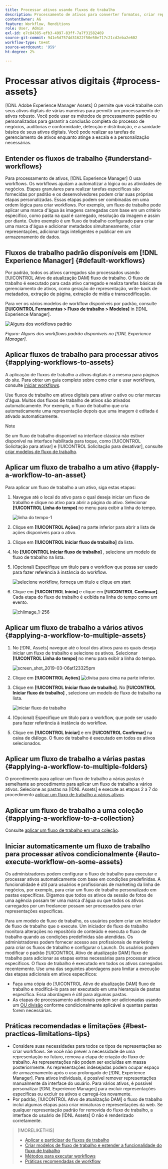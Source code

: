 ```yaml
---
title: Processar ativos usando fluxos de trabalho
description: Processamento de ativos para converter formatos, criar representações, gerenciar ativos, validar ativos e executar fluxos de trabalho.
contentOwner: AG
feature: Workflow, Renditions
role: User, Admin
exl-id: e7c84385-efb3-4997-83ff-7a7f31582469
source-git-commit: 941e5d7574d31622f50e50e717c21cd2eba2e602
workflow-type: tm+mt
source-wordcount: '959'
ht-degree: 2%

---
```


# Processar ativos digitais {#process-assets}

[!DNL Adobe Experience Manager Assets] O permite que você trabalhe com seus ativos digitais de várias maneiras para permitir um processamento de ativos robusto. Você pode usar os métodos de processamento padrão ou personalizados para garantir a conclusão completa do processo de negócios, auditorias e conformidade, detecção e distribuição, e a sanidade básica de seus ativos digitais. Você pode realizar as tarefas de gerenciamento de ativos enquanto atinge a escala e a personalização necessárias.

## Entender os fluxos de trabalho {#understand-workflows}

Para processamento de ativos, [!DNL Experience Manager] O usa workflows. Os workflows ajudam a automatizar a lógica ou as atividades de negócios. Etapas granulares para realizar tarefas específicas são fornecidas por padrão e os desenvolvedores podem criar suas próprias etapas personalizadas. Essas etapas podem ser combinadas em uma ordem lógica para criar workflows. Por exemplo, um fluxo de trabalho pode aplicar uma marca d&#39;água às imagens carregadas com base em um critério específico, como pasta na qual é carregado, resolução da imagem e assim por diante. Outro exemplo é um fluxo de trabalho configurado para criar uma marca d&#39;água e adicionar metadados simultaneamente, criar representações, adicionar tags inteligentes e publicar em um armazenamento de dados.

## Fluxos de trabalho padrão disponíveis em [!DNL Experience Manager] {#default-workflows}

Por padrão, todos os ativos carregados são processados usando [!UICONTROL Ativo de atualização DAM] fluxo de trabalho. O fluxo de trabalho é executado para cada ativo carregado e realiza tarefas básicas de gerenciamento de ativos, como geração de representação, write-back de metadados, extração de página, extração de mídia e transcodificação.

Para ver os vários modelos de workflow disponíveis por padrão, consulte **[!UICONTROL Ferramentas > Fluxo de trabalho > Modelos]** in [!DNL Experience Manager].

![Alguns dos workflows padrão](assets/aem-default-workflows.png)

*Figura: Alguns dos workflows padrão disponíveis no [!DNL Experience Manager].*

## Aplicar fluxos de trabalho para processar ativos {#applying-workflows-to-assets}

A aplicação de fluxos de trabalho a ativos digitais é a mesma para páginas do site. Para obter um guia completo sobre como criar e usar workflows, consulte [iniciar workflows](/help/sites-authoring/workflows-participating.md).

Use fluxos de trabalho em ativos digitais para ativar o ativo ou criar marcas d&#39;água. Muitos dos fluxos de trabalho de ativos são ativados automaticamente. Por exemplo, o fluxo de trabalho que cria automaticamente uma representação depois que uma imagem é editada é ativado automaticamente.

>[!NOTE]
>
>Se um fluxo de trabalho disponível na interface clássica não estiver disponível na interface habilitada para toque, como [!UICONTROL Solicitação para ativar] e [!UICONTROL Solicitação para desativar], consulte [criar modelos de fluxo de trabalho](/help/sites-developing/workflows-models.md#classic2touchui).

## Aplicar um fluxo de trabalho a um ativo {#apply-a-workflow-to-an-asset}

<!-- 
TBD: Add animated GIF for these steps instead of all these screenshots.
-->
Para aplicar um fluxo de trabalho a um ativo, siga estas etapas:

1. Navegue até o local do ativo para o qual deseja iniciar um fluxo de trabalho e clique no ativo para abrir a página do ativo. Selecionar **[!UICONTROL Linha do tempo]** no menu para exibir a linha do tempo.

   ![linha do tempo-1](assets/timeline.png)

1. Clique em **[!UICONTROL Ações]** na parte inferior para abrir a lista de ações disponíveis para o ativo.

1. Clique em **[!UICONTROL Iniciar fluxo de trabalho]** da lista.

1. No **[!UICONTROL Iniciar fluxo de trabalho]** , selecione um modelo de fluxo de trabalho na lista.

1. (Opcional) Especifique um título para o workflow que possa ser usado para fazer referência à instância do workflow.

   ![selecione workflow, forneça um título e clique em start](assets/start-workflow.png)

1. Clique em **[!UICONTROL Início]** e clique em **[!UICONTROL Continuar]**. Cada etapa do fluxo de trabalho é exibida na linha do tempo como um evento.

   ![chlimage_1-256](assets/chlimage_1-52.png)

## Aplicar um fluxo de trabalho a vários ativos {#applying-a-workflow-to-multiple-assets}

1. No [!DNL Assets] navegue até o local dos ativos para os quais deseja iniciar um fluxo de trabalho e selecione os ativos. Selecionar **[!UICONTROL Linha do tempo]** no menu para exibir a linha do tempo.

   ![screen_shot_2019-03-06at123325pm](assets/chlimage_1-136.png)

1. Clique em **[!UICONTROL Ações]** ![divisa para cima](assets/do-not-localize/chevron-up-icon.png) na parte inferior.
1. Clique em **[!UICONTROL Iniciar fluxo de trabalho]**. No **[!UICONTROL Iniciar fluxo de trabalho]** , selecione um modelo de fluxo de trabalho na lista.

   ![iniciar fluxo de trabalho](assets/start-workflow.png)

1. (Opcional) Especifique um título para o workflow, que pode ser usado para fazer referência à instância do workflow.
1. Clique em **[!UICONTROL Iniciar]** e em **[!UICONTROL Confirmar]** na caixa de diálogo. O fluxo de trabalho é executado em todos os ativos selecionados.

## Aplicar um fluxo de trabalho a várias pastas {#applying-a-workflow-to-multiple-folders}

O procedimento para aplicar um fluxo de trabalho a várias pastas é semelhante ao procedimento para aplicar um fluxo de trabalho a vários ativos. Selecione as pastas na [!DNL Assets] e execute as etapas 2 a 7 do procedimento [aplicar um fluxo de trabalho a vários ativos](/help/assets/assets-workflow.md#applying-a-workflow-to-multiple-assets).

## Aplicar um fluxo de trabalho a uma coleção {#applying-a-workflow-to-a-collection}

Consulte [aplicar um fluxo de trabalho em uma coleção](/help/assets/manage-collections.md#running-a-workflow-on-a-collection).

## Iniciar automaticamente um fluxo de trabalho para processar ativos condicionalmente {#auto-execute-workflow-on-some-assets}

Os administradores podem configurar o fluxo de trabalho para executar e processar ativos automaticamente com base em condições predefinidas. A funcionalidade é útil para usuários e profissionais de marketing da linha de negócios, por exemplo, para criar um fluxo de trabalho personalizado em pastas específicas. Digamos que todos os ativos da sessão de fotos de uma agência possam ter uma marca d&#39;água ou que todos os ativos carregados por um freelancer possam ser processados para criar representações específicas.

Para um modelo de fluxo de trabalho, os usuários podem criar um iniciador de fluxo de trabalho que o execute. Um iniciador de fluxo de trabalho monitora alterações no repositório de conteúdo e executa o fluxo de trabalho quando as condições predefinidas são atendidas. Os administradores podem fornecer acesso aos profissionais de marketing para criar os fluxos de trabalho e configurar o Launch. Os usuários podem modificar o padrão [!UICONTROL Ativo de atualização DAM] fluxo de trabalho para adicionar as etapas extras necessárias para processar ativos específicos. O fluxo de trabalho é executado em todos os ativos carregados recentemente. Use uma das seguintes abordagens para limitar a execução das etapas adicionais em ativos específicos:

* Faça uma cópia do [!UICONTROL Ativo de atualização DAM] fluxo de trabalho e modificá-lo para ser executado em uma hierarquia de pastas específica. Essa abordagem é útil para algumas pastas.
* As etapas de processamento adicionais podem ser adicionadas usando um [OU divisão](/help/sites-developing/workflows-step-ref.md#or-split) conforme condicionalmente aplicável a quantas pastas forem necessárias.

## Práticas recomendadas e limitações {#best-practices-limitations-tips}

* Considere suas necessidades para todos os tipos de representações ao criar workflows. Se você não prever a necessidade de uma representação no futuro, remova a etapa de criação do fluxo de trabalho. As representações não podem ser excluídas em massa posteriormente. As representações indesejadas podem ocupar espaço de armazenamento após o uso prolongado de [!DNL Experience Manager]. Para ativos individuais, é possível remover representações manualmente da interface do usuário. Para vários ativos, é possível personalizar [!DNL Experience Manager] para excluir representações específicas ou excluir os ativos e carregá-los novamente.
* Por padrão, [!UICONTROL Ativo de atualização DAM] o fluxo de trabalho inclui algumas etapas para criar miniaturas e representações da web. Se qualquer representação padrão for removida do fluxo de trabalho, a interface do usuário de [!DNL Assets] O não é renderizado corretamente.

>[!MORELIKETHIS]
>
>* [Aplicar e participar de fluxos de trabalho](/help/sites-authoring/workflows.md)
>* [Criar modelos de fluxo de trabalho e estender a funcionalidade do fluxo de trabalho](/help/sites-developing/workflows.md)
>* [Métodos para executar workflows](/help/sites-administering/workflows-starting.md)
>* [Práticas recomendadas de workflow](/help/sites-developing/workflows-best-practices.md)

